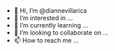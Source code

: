 - 👋 Hi, I’m @diannevillarica
- 👀 I’m interested in ...
- 🌱 I’m currently learning ...
- 💞️ I’m looking to collaborate on ...
- 📫 How to reach me ...

<!---
diannevillarica/diannevillarica is a ✨ special ✨ repository because its `README.md` (this file) appears on your GitHub profile.
You can click the Preview link to take a look at your changes.
--->
